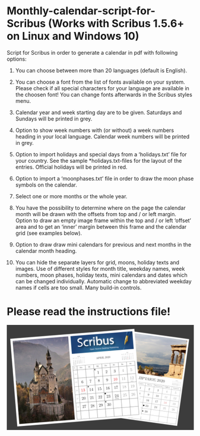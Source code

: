 # Monthly-calendar-script-for-Scribus (Works with Scribus 1.5.6+ on Linux and Windows 10)

Script for Scribus in order to generate a calendar in pdf with following options:

1) You can choose between more than 20 languages (default is English).

2) You can choose a font from the list of fonts available on your system. Please check if all special characters for your language are available in the choosen font! You can change fonts afterwards in the Scribus styles menu.

3) Calendar year and week starting day are to be given. Saturdays and Sundays will be printed in grey.

4) Option to show week numbers with (or without) a week numbers heading in your local language. Calendar week numbers will be printed in grey.

5) Option to import holidays and special days from a ‘holidays.txt’ file for your country. See the sample *holidays.txt-files for the layout of the entries. Official holidays will be printed in red.

6) Option to import a ‘moonphases.txt’ file in order to draw the moon phase symbols on the calendar.

7) Select one or more months or the whole year.

8) You have the possibility to determine where on the page the calendar month will be drawn with the offsets from top and / or left margin. Option to draw an empty image frame within the top and / or left ‘offset’ area and to get an ‘inner’ margin between this frame and the calendar grid (see examples below).

9) Option to draw draw mini calendars for previous and next months in the calendar month heading.

10) You can hide the separate layers for grid, moons, holiday texts and images. Use of different styles for month title, weekday names, week numbers, moon phases, holiday texts, mini calendars and dates which can be changed individually. Automatic change to abbreviated weekday names if cells are too small. Many build-in controls.

# Please read the instructions file!

![SampleCalendars](SampleCalendars.jpg)
